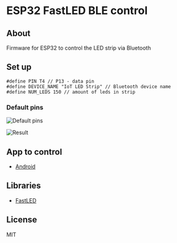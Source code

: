 # ESP32 FastLED BLE control

## About

Firmware for ESP32 to control the LED strip via Bluetooth

## Set up
```
#define PIN T4 // P13 - data pin
#define DEVICE_NAME "IoT LED Strip" // Bluetooth device name
#define NUM_LEDS 150 // amount of leds in strip
```

### Default pins
![Default pins](link-to-image)

![Result](link-to-image)

## App to control
* [Android](https://github.com/antonzk/r_native_fast_led_ble/releases/tag/v1.0.0)

## Libraries

* [FastLED](https://github.com/FastLED/FastLED)



## License

MIT